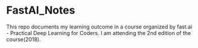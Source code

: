 # FastAI_Notes
This repo documents my learning outcome in a course organized by fast.ai - Practical Deep Learning for Coders. I am attending the 2nd edition of the course(2018).
